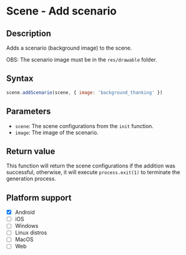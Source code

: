 # Scene - Add scenario

## Description

Adds a scenario (background image) to the scene.

OBS: The scenario image must be in the `res/drawable` folder.

## Syntax

```js
scene.addScenario(scene, { image: 'background_thanking' })
```

## Parameters

- `scene`: The scene configurations from the `init` function.
- `image`: The image of the scenario.

## Return value

This function will return the scene configurations if the addition was successful, otherwise, it will execute `process.exit(1)` to terminate the generation process.

## Platform support

- [x] Android
- [ ] iOS
- [ ] Windows
- [ ] Linux distros
- [ ] MacOS
- [ ] Web
